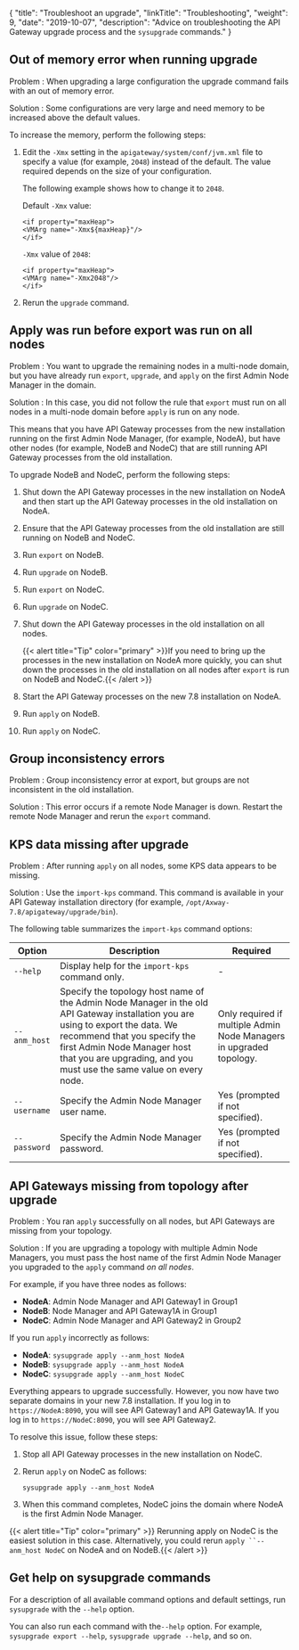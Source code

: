 {
    "title": "Troubleshoot an upgrade",
    "linkTitle": "Troubleshooting",
    "weight": 9,
    "date": "2019-10-07",
    "description": "Advice on troubleshooting the API Gateway upgrade process and the `sysupgrade` commands."
}

## Out of memory error when running upgrade

Problem
: When upgrading a large configuration the upgrade command fails with an out of memory error.

Solution
: Some configurations are very large and need memory to be increased above the default values.

To increase the memory, perform the following steps:

1. Edit the `-Xmx` setting in the `apigateway/system/conf/jvm.xml` file to specify a value (for example, `2048`) instead of the default. The value required depends on the size of your configuration.

    The following example shows how to change it to `2048`.

    Default `-Xmx` value:

    ```
    <if property="maxHeap">
    <VMArg name="-Xmx${maxHeap}"/>
    </if>
    ```

    `-Xmx` value of `2048`:

    ```
    <if property="maxHeap">
    <VMArg name="-Xmx2048"/>
    </if>
    ```

2. Rerun the `upgrade` command.

## Apply was run before export was run on all nodes

Problem
: You want to upgrade the remaining nodes in a multi-node domain, but you have already run `export`, `upgrade`, and `apply` on the first Admin Node Manager in the domain.

Solution
: In this case, you did not follow the rule that `export` must run on all nodes in a multi-node domain before `apply` is run on any node.

This means that you have API Gateway processes from the new installation running on the first Admin Node Manager, (for example, NodeA), but have other nodes (for example, NodeB and NodeC) that are still running API Gateway processes from the old installation.

To upgrade NodeB and NodeC, perform the following steps:

1. Shut down the API Gateway processes in the new installation on NodeA and then start up the API Gateway processes in the old installation on NodeA.
2. Ensure that the API Gateway processes from the old installation are still running on NodeB and NodeC.
3. Run `export` on NodeB.
4. Run `upgrade` on NodeB.
5. Run `export` on NodeC.
6. Run `upgrade` on NodeC.
7. Shut down the API Gateway processes in the old installation on all nodes.

    {{< alert title="Tip" color="primary" >}}If you need to bring up the processes in the new installation on NodeA more quickly, you can shut down the processes in the old installation on all nodes after `export` is run on NodeB and NodeC.{{< /alert >}}

8. Start the API Gateway processes on the new 7.8 installation on NodeA.
9. Run `apply` on NodeB.
10. Run `apply` on NodeC.

## Group inconsistency errors

Problem
: Group inconsistency error at export, but groups are not inconsistent in the old installation.

Solution
: This error occurs if a remote Node Manager is down. Restart the remote Node Manager and rerun the `export` command.

## KPS data missing after upgrade

Problem
: After running `apply` on all nodes, some KPS data appears to be missing.

Solution
: Use the `import-kps` command. This command is available in your API Gateway installation directory (for example, `/opt/Axway-7.8/apigateway/upgrade/bin`).

The following table summarizes the `import-kps` command options:

| Option                 | Description         | Required                                  |
|------------------------|---------------------|-------------------------------------------|
| `--help`               | Display help for the `import-kps` command only. | - |
| `--anm_host`           | Specify the topology host name of the Admin Node Manager in the old API Gateway installation you are using to export the data. We recommend that you specify the first Admin Node Manager host that you are upgrading, and you must use the same value on every node. | Only required if multiple Admin Node Managers in upgraded topology. |
| `--username`           | Specify the Admin Node Manager user name. | Yes (prompted if not specified). |
| `--password`           | Specify the Admin Node Manager password. | Yes (prompted if not specified). |

## API Gateways missing from topology after upgrade

Problem
: You ran `apply` successfully on all nodes, but API Gateways are missing from your topology.

Solution
: If you are upgrading a topology with multiple Admin Node Managers, you must pass the host name of the first Admin Node Manager you upgraded to the `apply` command *on all nodes*.

For example, if you have three nodes as follows:

* **NodeA**: Admin Node Manager and API Gateway1 in Group1
* **NodeB**: Node Manager and API Gateway1A in Group1
* **NodeC**: Admin Node Manager and API Gateway2 in Group2

If you run `apply` incorrectly as follows:

* **NodeA**: `sysupgrade apply --anm_host NodeA`
* **NodeB**: `sysupgrade apply --anm_host NodeA`
* **NodeC**: `sysupgrade apply --anm_host NodeC`

Everything appears to upgrade successfully. However, you now have two separate domains in your new 7.8 installation. If you log in to `https://NodeA:8090`, you will see API Gateway1 and API Gateway1A. If you log in to `https://NodeC:8090`, you will see API Gateway2.

To resolve this issue, follow these steps:

1. Stop all API Gateway processes in the new installation on NodeC.
2. Rerun `apply` on NodeC as follows:

    ```
    sysupgrade apply --anm_host NodeA
    ```

3. When this command completes, NodeC joins the domain where NodeA is the first Admin Node Manager.

{{< alert title="Tip" color="primary" >}} Rerunning apply on NodeC is the easiest solution in this case. Alternatively, you could rerun `apply ``--anm_host NodeC` on NodeA and on NodeB.{{< /alert >}}

## Get help on sysupgrade commands

For a description of all available command options and default settings, run `sysupgrade` with the `--help` option.

You can also run each command with the`--help` option. For example, `sysupgrade export --help`, `sysupgrade upgrade --help`, and so on.
